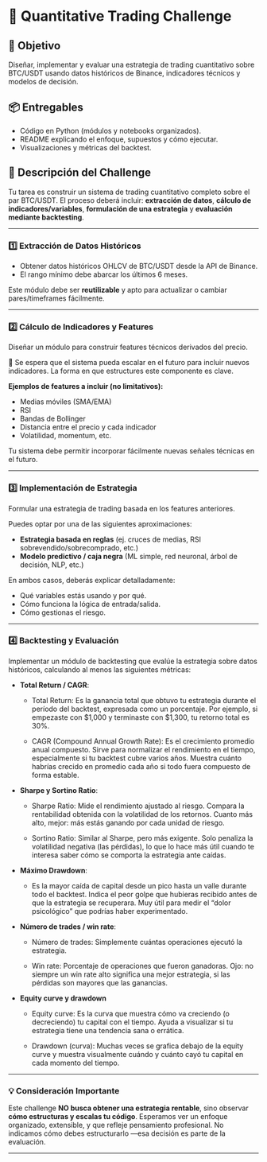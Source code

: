 
# 💼 Quantitative Trading Challenge

## 🎯 **Objetivo**

Diseñar, implementar y evaluar una estrategia de trading cuantitativo sobre BTC/USDT usando datos históricos de Binance, indicadores técnicos y modelos de decisión.

## 📦 **Entregables**

* Código en Python (módulos y notebooks organizados).
* README explicando el enfoque, supuestos y cómo ejecutar.
* Visualizaciones y métricas del backtest.

## 🧪 Descripción del Challenge

Tu tarea es construir un sistema de trading cuantitativo completo sobre el par BTC/USDT. El proceso deberá incluir: **extracción de datos**, **cálculo de indicadores/variables**, **formulación de una estrategia** y **evaluación mediante backtesting**.

---

### 1️⃣ Extracción de Datos Históricos

* Obtener datos históricos OHLCV de BTC/USDT desde la API de Binance.
* El rango mínimo debe abarcar los últimos 6 meses.

Este módulo debe ser **reutilizable** y apto para actualizar o cambiar pares/timeframes fácilmente.

---

### 2️⃣ Cálculo de Indicadores y Features

Diseñar un módulo para construir features técnicos derivados del precio.

📌 Se espera que el sistema pueda escalar en el futuro para incluir nuevos indicadores. La forma en que estructures este componente es clave.

**Ejemplos de features a incluir (no limitativos):**

* Medias móviles (SMA/EMA)
* RSI
* Bandas de Bollinger
* Distancia entre el precio y cada indicador
* Volatilidad, momentum, etc.

Tu sistema debe permitir incorporar fácilmente nuevas señales técnicas en el futuro.

---

### 3️⃣ Implementación de Estrategia

Formular una estrategia de trading basada en los features anteriores.

Puedes optar por una de las siguientes aproximaciones:

* **Estrategia basada en reglas** (ej. cruces de medias, RSI sobrevendido/sobrecomprado, etc.)
* **Modelo predictivo / caja negra** (ML simple, red neuronal, árbol de decisión, NLP, etc.)

En ambos casos, deberás explicar detalladamente:

* Qué variables estás usando y por qué.
* Cómo funciona la lógica de entrada/salida.
* Cómo gestionas el riesgo.

---

### 4️⃣ Backtesting y Evaluación

Implementar un módulo de backtesting que evalúe la estrategia sobre datos históricos, calculando al menos las siguientes métricas:

* **Total Return / CAGR**:
  - Total Return: Es la ganancia total que obtuvo tu estrategia durante el período del backtest, expresada como un porcentaje. Por ejemplo, si empezaste con $1,000 y terminaste con $1,300, tu retorno total es 30%.

  - CAGR (Compound Annual Growth Rate): Es el crecimiento promedio anual compuesto. Sirve para normalizar el rendimiento en el tiempo, especialmente si tu backtest cubre varios años. Muestra cuánto habrías crecido en promedio cada año si todo fuera compuesto de forma estable.

* **Sharpe y Sortino Ratio**:
  - Sharpe Ratio: Mide el rendimiento ajustado al riesgo. Compara la rentabilidad obtenida con la volatilidad de los retornos. Cuanto más alto, mejor: más estás ganando por cada unidad de riesgo.

  - Sortino Ratio: Similar al Sharpe, pero más exigente. Solo penaliza la volatilidad negativa (las pérdidas), lo que lo hace más útil cuando te interesa saber cómo se comporta la estrategia ante caídas.

* **Máximo Drawdown**:
  - Es la mayor caída de capital desde un pico hasta un valle durante todo el backtest. Indica el peor golpe que hubieras recibido antes de que la estrategia se recuperara. Muy útil para medir el “dolor psicológico” que podrías haber experimentado.
    
* **Número de trades / win rate**:
  - Número de trades: Simplemente cuántas operaciones ejecutó la estrategia.

  - Win rate: Porcentaje de operaciones que fueron ganadoras. Ojo: no siempre un win rate alto significa una mejor estrategia, si las pérdidas son mayores que las ganancias.
    
* **Equity curve y drawdown**
  - Equity curve: Es la curva que muestra cómo va creciendo (o decreciendo) tu capital con el tiempo. Ayuda a visualizar si tu estrategia tiene una tendencia sana o errática.

  - Drawdown (curva): Muchas veces se grafica debajo de la equity curve y muestra visualmente cuándo y cuánto cayó tu capital en cada momento del tiempo.
---

### 💡 Consideración Importante

Este challenge **NO busca obtener una estrategia rentable**, sino observar **cómo estructuras y escalas tu código**. Esperamos ver un enfoque organizado, extensible, y que refleje pensamiento profesional. No indicamos cómo debes estructurarlo —esa decisión es parte de la evaluación.

---

